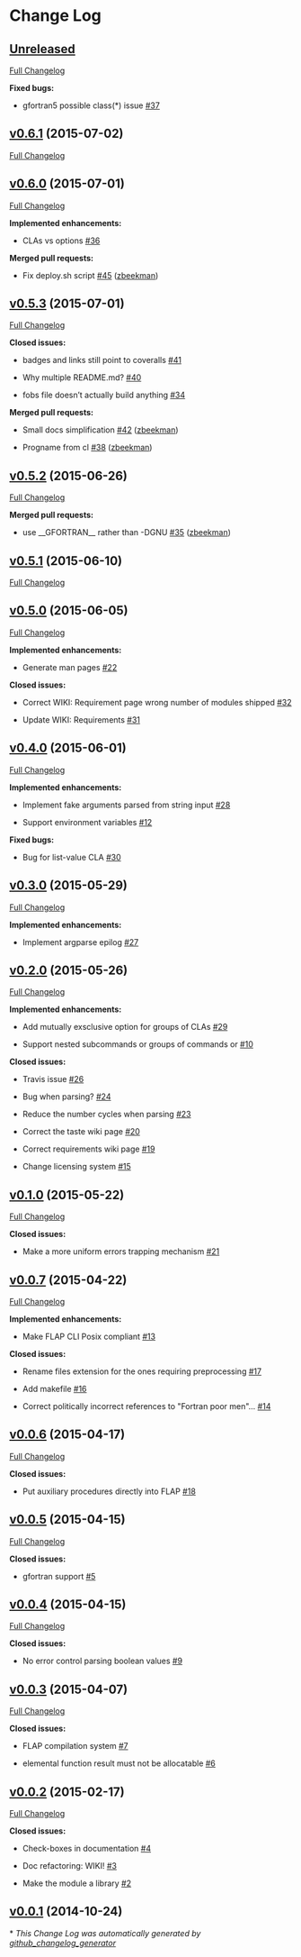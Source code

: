 # Change Log

## [Unreleased](https://github.com/szaghi/FLAP/tree/HEAD)

[Full Changelog](https://github.com/szaghi/FLAP/compare/v0.6.1...HEAD)

**Fixed bugs:**

- gfortran5 possible class\(\*\) issue [\#37](https://github.com/szaghi/FLAP/issues/37)

## [v0.6.1](https://github.com/szaghi/FLAP/tree/v0.6.1) (2015-07-02)

[Full Changelog](https://github.com/szaghi/FLAP/compare/v0.6.0...v0.6.1)

## [v0.6.0](https://github.com/szaghi/FLAP/tree/v0.6.0) (2015-07-01)

[Full Changelog](https://github.com/szaghi/FLAP/compare/v0.5.3...v0.6.0)

**Implemented enhancements:**

- CLAs vs options [\#36](https://github.com/szaghi/FLAP/issues/36)

**Merged pull requests:**

- Fix deploy.sh script [\#45](https://github.com/szaghi/FLAP/pull/45) ([zbeekman](https://github.com/zbeekman))

## [v0.5.3](https://github.com/szaghi/FLAP/tree/v0.5.3) (2015-07-01)

[Full Changelog](https://github.com/szaghi/FLAP/compare/v0.5.2...v0.5.3)

**Closed issues:**

- badges and links still point to coveralls [\#41](https://github.com/szaghi/FLAP/issues/41)

- Why multiple README.md? [\#40](https://github.com/szaghi/FLAP/issues/40)

- fobs file doesn’t actually build anything [\#34](https://github.com/szaghi/FLAP/issues/34)

**Merged pull requests:**

- Small docs simplification [\#42](https://github.com/szaghi/FLAP/pull/42) ([zbeekman](https://github.com/zbeekman))

- Progname from cl [\#38](https://github.com/szaghi/FLAP/pull/38) ([zbeekman](https://github.com/zbeekman))

## [v0.5.2](https://github.com/szaghi/FLAP/tree/v0.5.2) (2015-06-26)

[Full Changelog](https://github.com/szaghi/FLAP/compare/v0.5.1...v0.5.2)

**Merged pull requests:**

- use \_\_GFORTRAN\_\_ rather than -DGNU [\#35](https://github.com/szaghi/FLAP/pull/35) ([zbeekman](https://github.com/zbeekman))

## [v0.5.1](https://github.com/szaghi/FLAP/tree/v0.5.1) (2015-06-10)

[Full Changelog](https://github.com/szaghi/FLAP/compare/v0.5.0...v0.5.1)

## [v0.5.0](https://github.com/szaghi/FLAP/tree/v0.5.0) (2015-06-05)

[Full Changelog](https://github.com/szaghi/FLAP/compare/v0.4.0...v0.5.0)

**Implemented enhancements:**

- Generate man pages [\#22](https://github.com/szaghi/FLAP/issues/22)

**Closed issues:**

- Correct WIKI: Requirement page wrong number of modules shipped [\#32](https://github.com/szaghi/FLAP/issues/32)

- Update WIKI: Requirements [\#31](https://github.com/szaghi/FLAP/issues/31)

## [v0.4.0](https://github.com/szaghi/FLAP/tree/v0.4.0) (2015-06-01)

[Full Changelog](https://github.com/szaghi/FLAP/compare/v0.3.0...v0.4.0)

**Implemented enhancements:**

- Implement fake arguments parsed from string input [\#28](https://github.com/szaghi/FLAP/issues/28)

- Support environment variables [\#12](https://github.com/szaghi/FLAP/issues/12)

**Fixed bugs:**

- Bug for list-value CLA [\#30](https://github.com/szaghi/FLAP/issues/30)

## [v0.3.0](https://github.com/szaghi/FLAP/tree/v0.3.0) (2015-05-29)

[Full Changelog](https://github.com/szaghi/FLAP/compare/v0.2.0...v0.3.0)

**Implemented enhancements:**

- Implement argparse epilog [\#27](https://github.com/szaghi/FLAP/issues/27)

## [v0.2.0](https://github.com/szaghi/FLAP/tree/v0.2.0) (2015-05-26)

[Full Changelog](https://github.com/szaghi/FLAP/compare/v0.1.0...v0.2.0)

**Implemented enhancements:**

- Add mutually exsclusive option for groups of CLAs [\#29](https://github.com/szaghi/FLAP/issues/29)

- Support nested subcommands or groups of commands or [\#10](https://github.com/szaghi/FLAP/issues/10)

**Closed issues:**

- Travis issue  [\#26](https://github.com/szaghi/FLAP/issues/26)

- Bug when parsing? [\#24](https://github.com/szaghi/FLAP/issues/24)

- Reduce the number cycles when parsing [\#23](https://github.com/szaghi/FLAP/issues/23)

- Correct the taste wiki page [\#20](https://github.com/szaghi/FLAP/issues/20)

- Correct requirements wiki page [\#19](https://github.com/szaghi/FLAP/issues/19)

- Change licensing system [\#15](https://github.com/szaghi/FLAP/issues/15)

## [v0.1.0](https://github.com/szaghi/FLAP/tree/v0.1.0) (2015-05-22)

[Full Changelog](https://github.com/szaghi/FLAP/compare/v0.0.7...v0.1.0)

**Closed issues:**

- Make a more uniform errors trapping mechanism [\#21](https://github.com/szaghi/FLAP/issues/21)

## [v0.0.7](https://github.com/szaghi/FLAP/tree/v0.0.7) (2015-04-22)

[Full Changelog](https://github.com/szaghi/FLAP/compare/v0.0.6...v0.0.7)

**Implemented enhancements:**

- Make FLAP CLI Posix compliant [\#13](https://github.com/szaghi/FLAP/issues/13)

**Closed issues:**

- Rename files extension for the ones requiring preprocessing [\#17](https://github.com/szaghi/FLAP/issues/17)

- Add makefile [\#16](https://github.com/szaghi/FLAP/issues/16)

- Correct politically incorrect references to "Fortran poor men"... [\#14](https://github.com/szaghi/FLAP/issues/14)

## [v0.0.6](https://github.com/szaghi/FLAP/tree/v0.0.6) (2015-04-17)

[Full Changelog](https://github.com/szaghi/FLAP/compare/v0.0.5...v0.0.6)

**Closed issues:**

- Put auxiliary procedures directly into FLAP [\#18](https://github.com/szaghi/FLAP/issues/18)

## [v0.0.5](https://github.com/szaghi/FLAP/tree/v0.0.5) (2015-04-15)

[Full Changelog](https://github.com/szaghi/FLAP/compare/v0.0.4...v0.0.5)

**Closed issues:**

- gfortran support [\#5](https://github.com/szaghi/FLAP/issues/5)

## [v0.0.4](https://github.com/szaghi/FLAP/tree/v0.0.4) (2015-04-15)

[Full Changelog](https://github.com/szaghi/FLAP/compare/v0.0.3...v0.0.4)

**Closed issues:**

- No error control parsing boolean values [\#9](https://github.com/szaghi/FLAP/issues/9)

## [v0.0.3](https://github.com/szaghi/FLAP/tree/v0.0.3) (2015-04-07)

[Full Changelog](https://github.com/szaghi/FLAP/compare/v0.0.2...v0.0.3)

**Closed issues:**

- FLAP compilation system [\#7](https://github.com/szaghi/FLAP/issues/7)

- elemental function result must not be allocatable [\#6](https://github.com/szaghi/FLAP/issues/6)

## [v0.0.2](https://github.com/szaghi/FLAP/tree/v0.0.2) (2015-02-17)

[Full Changelog](https://github.com/szaghi/FLAP/compare/v0.0.1...v0.0.2)

**Closed issues:**

- Check-boxes in documentation [\#4](https://github.com/szaghi/FLAP/issues/4)

- Doc refactoring: WIKI! [\#3](https://github.com/szaghi/FLAP/issues/3)

- Make the module a library [\#2](https://github.com/szaghi/FLAP/issues/2)

## [v0.0.1](https://github.com/szaghi/FLAP/tree/v0.0.1) (2014-10-24)



\* *This Change Log was automatically generated by [github_changelog_generator](https://github.com/skywinder/Github-Changelog-Generator)*